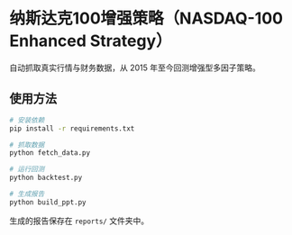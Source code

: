 # 纳斯达克100增强策略（NASDAQ-100 Enhanced Strategy）

自动抓取真实行情与财务数据，从 2015 年至今回测增强型多因子策略。

## 使用方法

```bash
# 安装依赖
pip install -r requirements.txt

# 抓取数据
python fetch_data.py

# 运行回测
python backtest.py

# 生成报告
python build_ppt.py
```

生成的报告保存在 `reports/` 文件夹中。
